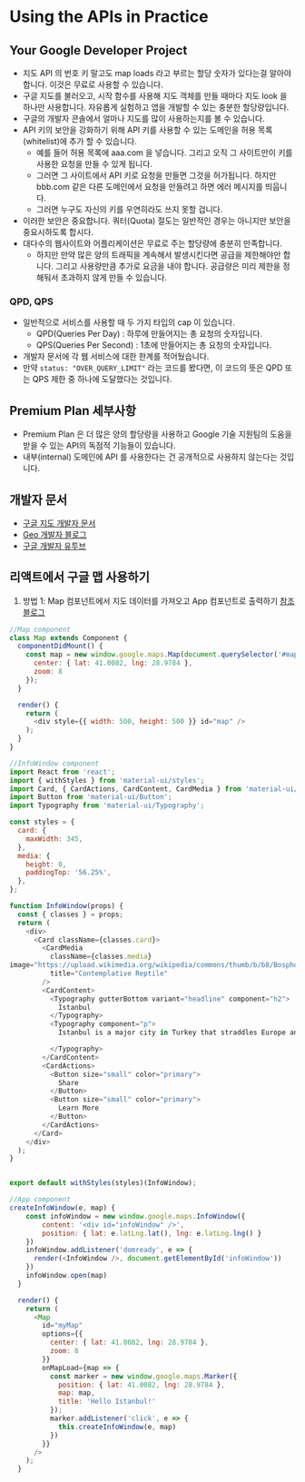 # Using the APIs in Practice
## Your Google Developer Project
- 지도 API 의 번호 키 말고도 map loads 라고 부르는 할당 숫자가 있다는걸 알아야 합니다. 이것은 무료로 사용할 수 있습니다.
- 구글 지도를 불러오고, 시작 함수를 사용해 지도 객체를 만들 때마다 지도 look 을 하나만 사용합니다. 자유롭게 실험하고 앱을 개발할 수 있는 충분한 할당량입니다.
- 구글의 개발자 콘솔에서 얼마나 지도를 많이 사용하는지를 볼 수 있습니다.
- API 키의 보안을 강화하기 위해 API 키를 사용할 수 있는 도메인을 허용 목록(whitelist)에 추가 할 수 있습니다.
  + 예를 들어 허용 목록에 aaa.com 을 넣습니다. 그리고 오직 그 사이트만이 키를 사용한 요청을 만들 수 있게 됩니다.
  + 그러면 그 사이트에서 API 키로 요청을 만들면 그것을 허가됩니다. 하지만 bbb.com 같은 다른 도메인에서 요청을 만들려고 하면 에러 메시지를 띄웁니다.
  + 그러면 누구도 자신의 키를 우연히라도 쓰지 못할 겁니다.
- 이러한 보안은 중요합니다. 쿼터(Quota) 절도는 일반적인 경우는 아니지만 보안을 중요시하도록 합시다.
- 대다수의 웹사이트와 어플리케이션은 무료로 주는 할당량에 충분히 만족합니다.
  + 하지만 만약 많은 양의 트래픽을 계속해서 발생시킨다면 공급을 제한해야만 합니다. 그리고 사용량만큼 추가로 요금을 내야 합니다. 공급량은 미리 제한을 정해둬서 초과하지 않게 만들 수 있습니다.
### QPD, QPS
- 일반적으로 서비스를 사용할 때 두 가지 타입의 cap 이 있습니다.
  + QPD(Queries Per Day) : 하루에 만들어지는 총 요청의 숫자입니다.
  + QPS(Queries Per Second) : 1초에 만들어지는 총 요청의 숫자입니다.
- 개발자 문서에 각 웹 서비스에 대한 한계를 적어뒀습니다.
- 만약 `status: "OVER_QUERY_LIMIT"` 라는 코드를 봤다면, 이 코드의 뜻은 QPD 또는 QPS 제한 중 하나에 도달했다는 것입니다.

## Premium Plan 세부사항
- Premium Plan 은 더 많은 양의 할당량을 사용하고 Google 기술 지원팀의 도움을 받을 수 있는 API의 독점적 기능들이 있습니다.
- 내부(internal) 도메인에 API 를 사용한다는 건 공개적으로 사용하지 않는다는 것입니다.

## 개발자 문서
- [구글 지도 개발자 문서](https://developers.google.com/maps/documentation/javascript/tutorial)
- [Geo 개발자 블로그](https://mapsplatform.googleblog.com/)
- [구글 개발자 유투브](https://www.youtube.com/user/GoogleDevelopers/videos)

## 리액트에서 구글 맵 사용하기
1. 방법 1: Map 컴포넌트에서 지도 데이터를 가져오고 App 컴포넌트로 출력하기 [참조 블로그](http://cuneyt.aliustaoglu.biz/en/using-google-maps-in-react-without-custom-libraries/)
```javascript
//Map component
class Map extends Component {
  componentDidMount() {
    const map = new window.google.maps.Map(document.querySelector('#map'), {
      center: { lat: 41.0082, lng: 28.9784 },
      zoom: 8
    });
  }

  render() {
    return (
      <div style={{ width: 500, height: 500 }} id="map" />
    );
  }
}
```
```javascript
//InfoWindow component
import React from 'react';
import { withStyles } from 'material-ui/styles';
import Card, { CardActions, CardContent, CardMedia } from 'material-ui/Card';
import Button from 'material-ui/Button';
import Typography from 'material-ui/Typography';

const styles = {
  card: {
    maxWidth: 345,
  },
  media: {
    height: 0,
    paddingTop: '56.25%',
  },
};

function InfoWindow(props) {
  const { classes } = props;
  return (
    <div>
      <Card className={classes.card}>
        <CardMedia
          className={classes.media}
image="https://upload.wikimedia.org/wikipedia/commons/thumb/b/b8/Bosphorus.jpg/397px-Bosphorus.jpg"
          title="Contemplative Reptile"
        />
        <CardContent>
          <Typography gutterBottom variant="headline" component="h2">
            Istanbul
          </Typography>
          <Typography component="p">
            Istanbul is a major city in Turkey that straddles Europe and Asia across the Bosphorus Strait. Its Old City reflects cultural influences of the many empires that once ruled here.

          </Typography>
        </CardContent>
        <CardActions>
          <Button size="small" color="primary">
            Share
          </Button>
          <Button size="small" color="primary">
            Learn More
          </Button>
        </CardActions>
      </Card>
    </div>
  );
}


export default withStyles(styles)(InfoWindow);
```
```javascript
//App component
createInfoWindow(e, map) {
    const infoWindow = new window.google.maps.InfoWindow({
        content: '<div id="infoWindow" />',
        position: { lat: e.latLng.lat(), lng: e.latLng.lng() }
    })
    infoWindow.addListener('domready', e => {
      render(<InfoWindow />, document.getElementById('infoWindow'))
    })
    infoWindow.open(map)
  }

  render() {
    return (
      <Map
        id="myMap"
        options={{
          center: { lat: 41.0082, lng: 28.9784 },
          zoom: 8
        }}
        onMapLoad={map => {
          const marker = new window.google.maps.Marker({
            position: { lat: 41.0082, lng: 28.9784 },
            map: map,
            title: 'Hello Istanbul!'
          });
          marker.addListener('click', e => {
            this.createInfoWindow(e, map)
          })
        }}
      />
    );
  }
```
